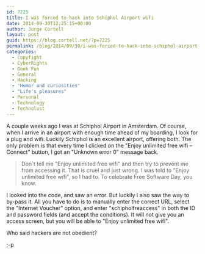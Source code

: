 ```yaml
---
id: 7225
title: I was forced to hack into Schiphol Airport wifi
date: 2014-09-30T12:25:15+00:00
author: Jorge Cortell
layout: post
guid: https://blog.cortell.net/?p=7225
permalink: /blog/2014/09/30/i-was-forced-to-hack-into-schiphol-airport-wifi/
categories:
  - Copyfight
  - CyberRights
  - Geek Fun
  - General
  - Hacking
  - 'Humor and curiosities'
  - "Life's pleasures"
  - Personal
  - Technology
  - Technolust
---
```

A couple weeks ago I was at Schiphol Airport in Amsterdam. Of course, when I arrive in an airport with enough time ahead of my boarding, I look for a plug and wifi. Luckily Schiphol is an excellent airport, offering both. The only problem is that every time I clicked on the "Enjoy unlimited free wifi – Connect" button, I got an "Unknown error 0" message back.

> Don`t tell me "Enjoy unlimited free wifi" and then try to prevent me from accessing it. That is cruel and just wrong. I was told to "Enjoy unlimited free wifi", so I had to. To celebrate Free Software Day, you know.

I looked into the code, and saw an error. But luckily I also saw the way to by-pass it. All you have to do is to manually enter the correct URL, select the "Internet Voucher" option, and enter "schipholfreaccess" in both the ID and password fields (and accept the conditions). It will not give you an access screen, but you will be able to "Enjoy unlimited free wifi".

Who said hackers are not obedient?

;-p
